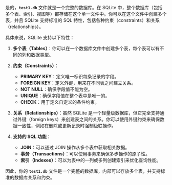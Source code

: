 是的，**`test1.db`** 文件就是一个完整的数据库。在 SQLite 中，整个数据库（包括多个表、索引、视图等）都存储在这个单一文件中。你可以在这个文件中创建多个表，并且 SQLite 支持标准的 SQL 特性，包括各种约束（constraints）和关系（relationships）。

具体来说，SQLite 支持以下特性：

1. **多个表（Tables）**：你可以在一个数据库文件中创建多个表，每个表可以有不同的列和数据类型。
2. **约束（Constraints）**：

   - **PRIMARY KEY**：定义唯一标识每条记录的字段。
   - **FOREIGN KEY**：定义外键，用来在不同表之间建立关系。
   - **NOT NULL**：确保字段值不能为空。
   - **UNIQUE**：确保字段值在整个表中是唯一的。
   - **CHECK**：用于定义自定义的条件约束。

3. **关系（Relationships）**：虽然 SQLite 是一个轻量级数据库，但它完全支持通过外键（foreign keys）来创建表之间的关系。你可以使用外键约束来确保数据一致性，例如在删除或更新记录时强制级联操作。

4. **支持的 SQL 功能**：
   - **JOIN**：可以通过 JOIN 操作从多个表中获取相关数据。
   - **事务（Transactions）**：可以使用事务来确保多步操作的原子性。
   - **索引（Indexes）**：可以为表中的一列或多列创建索引来优化查询性能。

因此，你的 **`test1.db`** 文件是一个完整的数据库，内部可以存放多个表，并支持标准的数据库关系和约束。
